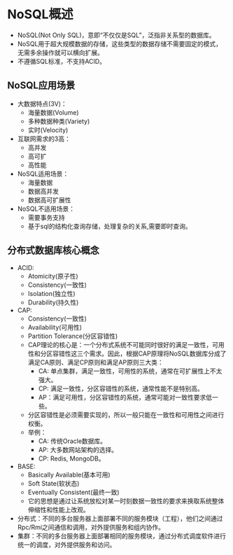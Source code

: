 # NoSQL概述

  - NoSQL(Not Only SQL)，意即“不仅仅是SQL”，泛指非关系型的数据库。
  - NoSQL用于超大规模数据的存储，这些类型的数据存储不需要固定的模式，无需多余操作就可以横向扩展。
  - 不遵循SQL标准，不支持ACID。
  
## NoSQL应用场景

  - 大数据特点(3V)：
    - 海量数据(Volume)
    - 多种数据种类(Variety)
    - 实时(Velocity)
  - 互联网需求的3高：
    - 高并发
    - 高可扩
    - 高性能
  - NoSQL适用场景：
    - 海量数据
    - 数据高并发
    - 数据高可扩展性
  - NoSQL不适用场景：
    - 需要事务支持
    - 基于sql的结构化查询存储，处理复杂的关系,需要即时查询。
    
## 分布式数据库核心概念

  - ACID:
    - Atomicity(原子性)
    - Consistency(一致性)
    - Isolation(独立性)
    - Durability(持久性)
  - CAP:
    - Consistency(一致性)
    - Availability(可用性)
    - Partition Tolerance(分区容错性)
    - CAP理论的核心是：一个分布式系统不可能同时很好的满足一致性，可用性和分区容错性这三个需求。因此，根据CAP原理将NoSQL数据库分成了满足CA原则、满足CP原则和满足AP原则三大类：
      - CA: 单点集群，满足一致性，可用性的系统，通常在可扩展性上不太强大。
      - CP: 满足一致性，分区容错性的系统，通常性能不是特别高。
      - AP：满足可用性，分区容错性的系统，通常可能对一致性要求低一些。
    - 分区容错性是必须需要实现的，所以一般只能在一致性和可用性之间进行权衡。
    - 举例：
      - CA: 传统Oracle数据库。
      - AP: 大多数网站架构的选择。
      - CP: Redis, MongoDB。
  - BASE:
    - Basically Available(基本可用)
    - Soft State(软状态)
    - Eventually Consistent(最终一致)
    - 它的思想是通过让系统放松对某一时刻数据一致性的要求来换取系统整体伸缩性和性能上改观。
  - 分布式：不同的多台服务器上面部署不同的服务模块（工程），他们之间通过Rpc/Rmi之间通信和调用，对外提供服务和组内协作。
  - 集群：不同的多台服务器上面部署相同的服务模块，通过分布式调度软件进行统一的调度，对外提供服务和访问。
    
    
  
